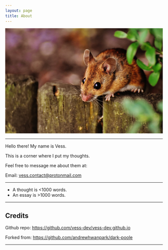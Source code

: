 ```yaml
---
layout: page
title: About
---
```


![Mouse](/assets/mouse.jpg "A picture of satan, Teemo.")

<hr>

Hello there! My name is Vess.

This is a corner where I put my thoughts.

Feel free to message me about them at:

Email: <a href="mailto: vess.contact@protonmail.com">vess.contact@protonmail.com</a>

<hr>

- A thought is <1000 words.
- An essay is >1000 words.

<hr>

## Credits

Github repo: <a href="https://github.com/vess-dev/vess-dev.github.io">https://github.com/vess-dev/vess-dev.github.io</a>

Forked from: <a href="https://github.com/andrewhwanpark/dark-poole">https://github.com/andrewhwanpark/dark-poole</a>

<hr>